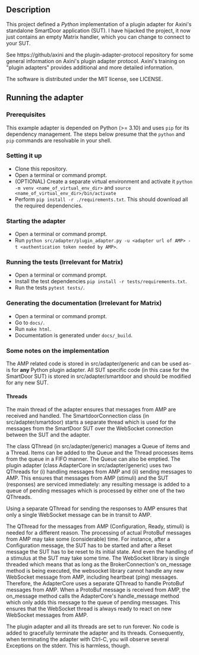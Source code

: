 ## Description
This project defined a *Python* implementation of a plugin adapter for Axini's standalone SmartDoor application (SUT). 
I have hijacked the project, it now just contains an empty Matrix handler, which you can change to connect to your SUT.

See https://github/axini and the plugin-adapter-protocol repository for some general information on Axini's plugin adapter protocol. Axini's training on "plugin adapters" provides additional and more detailed information.

The software is distributed under the MIT license, see LICENSE.

## Running the adapter
### Prerequisites
This example adapter is depended on Python (>= 3.10) and uses `pip` for its dependency management. The steps below presume that the `python` and `pip` commands are resolvable in your shell.

### Setting it up
- Clone this repository.
- Open a terminal or command prompt.
- (OPTIONAL) Create a separate virtual environment and activate it `python -m venv <name_of_virtual_env_dir>` and `source <name_of_virtual_env_dir>/bin/activate`
- Perform `pip install -r ./requirements.txt`. This should download all the required dependencies.

### Starting the adapter
- Open a terminal or command prompt.
- Run `python src/adapter/plugin_adapter.py -u <adapter url of AMP> -t <authentication token needed by AMP>`.

### Running the tests (Irrelevant for Matrix)
- Open a terminal or command prompt.
- Install the test dependencies `pip install -r tests/requirements.txt`.
- Run the tests `pytest tests/`.

### Generating the documentation (Irrelevant for Matrix)
- Open a terminal or command prompt.
- Go to `docs/`.
- Run `make html`.
- Documentation is generated under `docs/_build`.

### Some notes on the implementation
The AMP related code is stored in src/adapter/generic and can be used as-is for **any** Python plugin adapter. All SUT specific code (in this case for the SmartDoor SUT) is stored in src/adapter/smartdoor and should be modified for any new SUT.

#### Threads
The main thread of the adapter ensures that messages from AMP are received and handled. The SmartdoorConnection class (in src/adapter/smartdoor) starts a separate thread which is used for the messages from the SmartDoor SUT over the WebSocket connection between the SUT and the adapter. 

The class QThread (in src/adapter/generic) manages a Queue of items and a Thread. Items can be added to the Queue and the Thread processes items from the queue in a FIFO manner. The Queue can also be emptied. The plugin adapter (class AdapterCore in src/adapter/generic) uses two QThreads for (i) handling messages from AMP and (ii) sending messages to AMP. This ensures that messages from AMP (stimuli) and the SUT (responses) are serviced immediately: any resulting message is added to a queue of pending messages which is processed by either one of the two QThreads.

Using a separate QThread for sending the responses to AMP ensures that only a single WebSocket message can be in transit to AMP. 

The QThread for the messages from AMP (Configuration, Ready, stimuli) is needed for a different reason. The processing of actual ProtoBuf messages from AMP may take some (considerable) time. For instance, after a Configuration message, the SUT has to be started and after a Reset message the SUT has to be reset to its initial state. And even the handling of a stimulus at the SUT may take some time. The WebSocket library is single threaded which means that as long as the BrokerConnection's on_message method is being executed, the websocket library cannot handle any new WebSocket message from AMP, including heartbeat (ping) messages. Therefore, the AdapterCore uses a separate QThread to handle ProtoBuf messages from AMP. When a ProtoBuf message is received from AMP, the on_message method calls the AdapterCore's handle_message method which only adds this message to the queue of pending messages. This ensures that the WebSocket thread is always ready to react on new WebSocket messages from AMP.

The plugin adapter and all its threads are set to run forever. No code is added to gracefully terminate the adapter and its threads. Consequently, when terminating the adapter with Ctrl-C, you will observe several Exceptions on the stderr. This is harmless, though.
